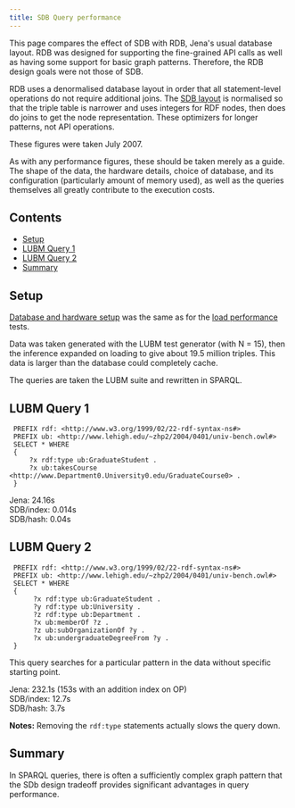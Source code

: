 ```yaml
---
title: SDB Query performance
---
```


This page compares the effect of SDB with RDB, Jena's usual
database layout. RDB was designed for supporting the fine-grained
API calls as well as having some support for basic graph patterns.
Therefore, the RDB design goals were not those of SDB.

RDB uses a denormalised database layout in order that all
statement-level operations do not require additional joins. The
[SDB layout](database_layouts.html "SDB/Database Layouts") is
normalised so that the triple table is narrower and uses integers
for RDF nodes, then does do joins to get the node representation.
These optimizers for longer patterns, not API operations.

These figures were taken July 2007.

As with any performance figures, these should be taken merely as a
guide. The shape of the data, the hardware details, choice of
database, and its configuration (particularly amount of memory
used), as well as the queries themselves all greatly contribute to
the execution costs.

## Contents

-   [Setup](#setup)
-   [LUBM Query 1](#lubm-query-1)
-   [LUBM Query 2](#lubm-query-2)
-   [Summary](#summary)

## Setup

[Database and hardware setup](loading_performance.html#the-databases-and-hardware "SDB/Loading performance")
was the same as for the
[load performance](loading_performance.html "SDB/Loading performance")
tests.

Data was taken generated with the LUBM test generator (with N =
15), then the inference expanded on loading to give about 19.5
million triples. This data is larger than the database could
completely cache.

The queries are taken the LUBM suite and rewritten in SPARQL.

## LUBM Query 1

     PREFIX rdf: <http://www.w3.org/1999/02/22-rdf-syntax-ns#>
     PREFIX ub: <http://www.lehigh.edu/~zhp2/2004/0401/univ-bench.owl#>
     SELECT * WHERE
     {
         ?x rdf:type ub:GraduateStudent .
         ?x ub:takesCourse <http://www.Department0.University0.edu/GraduateCourse0> .
     }

Jena: 24.16s <br />
SDB/index: 0.014s<br />
SDB/hash: 0.04s

## LUBM Query 2

     PREFIX rdf: <http://www.w3.org/1999/02/22-rdf-syntax-ns#>
     PREFIX ub: <http://www.lehigh.edu/~zhp2/2004/0401/univ-bench.owl#>
     SELECT * WHERE
     {
          ?x rdf:type ub:GraduateStudent .
          ?y rdf:type ub:University .
          ?z rdf:type ub:Department .
          ?x ub:memberOf ?z .
          ?z ub:subOrganizationOf ?y .
          ?x ub:undergraduateDegreeFrom ?y .
     }

This query searches for a particular pattern in the data without
specific starting point.

Jena: 232.1s (153s with an addition index on OP) <br />
SDB/index: 12.7s <br />
SDB/hash: 3.7s

**Notes:** Removing the `rdf:type` statements actually slows the query down.

## Summary

In SPARQL queries, there is often a sufficiently complex graph
pattern that the SDb design tradeoff provides significant
advantages in query performance.



